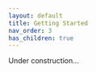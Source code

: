 ```yaml
---
layout: default
title: Getting Started
nav_order: 3
has_children: true
---
```


Under construction...
